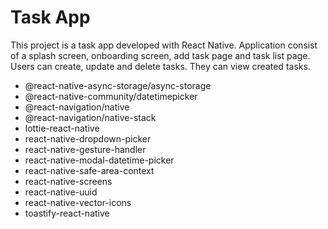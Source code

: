 <h1>Task App</h1>

<p>This project is a task app developed with React Native. Application consist of a splash screen, onboarding screen, add task page and task list page. Users can create, update and delete tasks. They can view created tasks.</p>

<ul>

<li>@react-native-async-storage/async-storage</li>
<li>@react-native-community/datetimepicker</li>
<li>@react-navigation/native</li>
<li>@react-navigation/native-stack</li>
<li>lottie-react-native</li>
<li>react-native-dropdown-picker</li>
<li>react-native-gesture-handler</li>
<li>react-native-modal-datetime-picker</li>
<li>react-native-safe-area-context</li>
<li>react-native-screens</li>
<li>react-native-uuid</li>
<li>react-native-vector-icons</li>
<li>toastify-react-native</li>

</ul>
